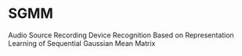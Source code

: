 # SGMM
Audio Source Recording Device Recognition Based on Representation Learning of Sequential Gaussian Mean Matrix
